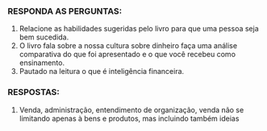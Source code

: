 ### RESPONDA AS PERGUNTAS:
1. Relacione as habilidades sugeridas pelo livro para que uma pessoa seja bem sucedida.
2. O livro fala sobre a nossa cultura sobre dinheiro faça uma análise comparativa do que foi apresentado e o que você recebeu como ensinamento.
3. Pautado na leitura o que é inteligência financeira.

### RESPOSTAS:
1. Venda, administração, entendimento de organização, venda não se limitando apenas à bens e produtos, mas incluindo também ideias
